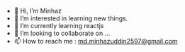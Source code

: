 - 👋 Hi, I’m Minhaz
- 👀 I’m interested in learning new things.
- 🌱 I’m currently learning reactjs
- 💞️ I’m looking to collaborate on ...
- 📫 How to reach me  : md.minhazuddin2597@gmail.com

<!---
minhaz50/minhaz50 is a ✨ special ✨ repository because its `README.md` (this file) appears on your GitHub profile.
You can click the Preview link to take a look at your changes.
--->
